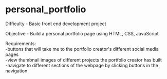 # personal_portfolio

Difficulty - Basic front end development project

Objective - Build a personal portfolio page using HTML, CSS, JavaScript

Requirements:  
-buttons that will take me to the portfolio creator's different social media pages  
-view thumbnail images of different projects the portfolio creator has built  
-navigate to different sections of the webpage by clicking buttons in the navigation
